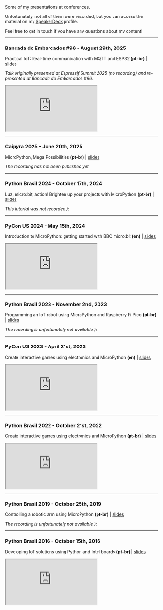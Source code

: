 <!--
.. title: Talks and Tutorials
.. slug: presentations
.. status: published
.. tags:
.. category:
.. type: page
-->

Some of my presentations at conferences.

Unfortunately, not all of them were recorded, but you can access the material on my [SpeakerDeck](https://speakerdeck.com/julianaklulo) profile.

Feel free to get in touch if you have any questions about my content!

---

### Bancada do Embarcados #96 - August 29th, 2025
Practical IoT: Real-time communication with MQTT and ESP32 **(pt-br)** | [slides](https://speakerdeck.com/julianaklulo/espressif-summit-2025-sistemas-iot-com-esp2-e-comunicacao-via-mqtt)

*Talk originally presented at Espressif Summit 2025 (no recording) and re-presented at Bancada do Embarcados #96.*

<div class="ratio ratio-16x9">
  <iframe src="https://www.youtube.com/embed/DEbXrpZKX8g" 
          title="YouTube video player" 
          allow="accelerometer; autoplay; clipboard-write; encrypted-media; gyroscope; picture-in-picture; web-share" 
          allowfullscreen>
  </iframe>
</div>

---

### Caipyra 2025 - June 20th, 2025
MicroPython, Mega Possibilities **(pt-br)** | [slides](https://speakerdeck.com/julianaklulo/caipyra-2025-micropython-mega-possibilidades)

*The recording has not been published yet*

---

### Python Brasil 2024 - October 17th, 2024
Luz, micro:bit, action! Brighten up your projects with MicroPython **(pt-br)** | [slides](https://speakerdeck.com/julianaklulo/python-brasil-2024-luz-micro-bit-acao-ilumine-seus-projetos-com-micropython)

*This tutorial was not recorded ):*

---

### PyCon US 2024 - May 15th, 2024
Introduction to MicroPython: getting started with BBC micro:bit **(en)** | [slides](https://speakerdeck.com/julianaklulo/pycon-us-2024-introduction-to-micropython-getting-started-with-bbc-micro-bit)

<div class="ratio ratio-16x9">
  <iframe src="https://www.youtube.com/embed/7g2YCygot5s" 
          title="YouTube video player" 
          allow="accelerometer; autoplay; clipboard-write; encrypted-media; gyroscope; picture-in-picture; web-share" 
          allowfullscreen>
  </iframe>
</div>

---

### Python Brasil 2023 - November 2nd, 2023
Programming an IoT robot using MicroPython and Raspberry Pi Pico **(pt-br)** | [slides](https://speakerdeck.com/julianaklulo/python-brasil-2023-programando-um-robo-iot-usando-micropython-e-raspberry-pi-pico)

*The recording is unfortunately not available ):*

---

### PyCon US 2023 - April 21st, 2023
Create interactive games using electronics and MicroPython **(en)** | [slides](https://speakerdeck.com/julianaklulo/pycon-us-2023-create-interactive-games-using-electronics-and-micropython)

<div class="ratio ratio-16x9">
  <iframe src="https://www.youtube.com/embed/teALLngESw0" 
          title="YouTube video player" 
          allow="accelerometer; autoplay; clipboard-write; encrypted-media; gyroscope; picture-in-picture; web-share" 
          allowfullscreen>
  </iframe>
</div>

---

### Python Brasil 2022 - October 21st, 2022
Create interactive games using electronics and MicroPython **(pt-br)** | [slides](https://speakerdeck.com/julianaklulo/python-brasil-2019-criando-joguinhos-interativos-com-eletronica-e-micropython)

<div class="ratio ratio-16x9">
  <iframe src="https://www.youtube.com/embed/0eqef6aCK44" 
          title="YouTube video player" 
          allow="accelerometer; autoplay; clipboard-write; encrypted-media; gyroscope; picture-in-picture; web-share" 
          allowfullscreen>
  </iframe>
</div>

---

### Python Brasil 2019 - October 25th, 2019
Controlling a robotic arm using MicroPython **(pt-br)** | [slides](https://speakerdeck.com/julianaklulo/pybr-2019-controlando-um-braco-robotico-com-micropython)

*The recording is unfortunately not available ):*

---

### Python Brasil 2016 - October 15th, 2016
Developing IoT solutions using Python and Intel boards **(pt-br)** | [slides](https://speakerdeck.com/julianaklulo/python-brasil-2016-desenvolvendo-solucoes-de-iot-usando-python-com-as-placas-da-intel)

<div class="ratio ratio-16x9">
  <iframe src="https://www.youtube.com/embed/L9RLlpc0QV8" 
          title="YouTube video player" 
          allow="accelerometer; autoplay; clipboard-write; encrypted-media; gyroscope; picture-in-picture; web-share" 
          allowfullscreen>
  </iframe>
</div>
